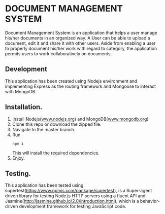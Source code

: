 DOCUMENT MANAGEMENT SYSTEM
==========================

Document Management System is an application that helps a user manage his/her documents in an organized way. A User can be able to upload a document, edit it and share it with other users. Aside from enabling a user to properly document his/her work with regard to category, the application permits users to work collaboratively on documents.

Development
-----------
This application has been created using Nodejs environment and implementing Express as the routing framework and Mongoose to interact with MongoDB.

Installation.
-------------
1. Install Nodejs(www.nodejs.org) and MongoDB(www.mongodb.org)
2. Clone this repo or download the zipped file.
3. Navigate to the master branch.
4. Run
    ```
    npm i

    ```
    This will install the required dependencies.
5. Enjoy.

Testing.
--------
This application has been tested using supertest(https://www.npmjs.com/package/supertest), is a Super-agent driven library for testing Node.js HTTP servers using a fluent API and Jasmine(http://jasmine.github.io/2.0/introduction.html), which is a behavior-driven development framework for testing JavaScript code.
